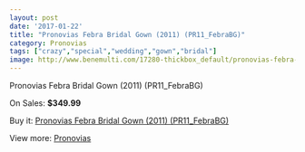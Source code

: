 ```yaml
---
layout: post
date: '2017-01-22'
title: "Pronovias Febra Bridal Gown (2011) (PR11_FebraBG)"
category: Pronovias
tags: ["crazy","special","wedding","gown","bridal"]
image: http://www.benemulti.com/17280-thickbox_default/pronovias-febra-bridal-gown-2011-pr11febrabg.jpg
---
```

Pronovias Febra Bridal Gown (2011) (PR11_FebraBG)

On Sales: **$349.99**
<a href="https://www.benemulti.com/en/pronovias/6589-pronovias-febra-bridal-gown-2011-pr11febrabg.html"><amp-img layout="responsive" width="600" height="600" src="//www.benemulti.com/17280-thickbox_default/pronovias-febra-bridal-gown-2011-pr11febrabg.jpg" alt="Pronovias Febra Bridal Gown (2011) (PR11_FebraBG) 0" /></a>
<a href="https://www.benemulti.com/en/pronovias/6589-pronovias-febra-bridal-gown-2011-pr11febrabg.html"><amp-img layout="responsive" width="600" height="600" src="//www.benemulti.com/17282-thickbox_default/pronovias-febra-bridal-gown-2011-pr11febrabg.jpg" alt="Pronovias Febra Bridal Gown (2011) (PR11_FebraBG) 1" /></a>
<a href="https://www.benemulti.com/en/pronovias/6589-pronovias-febra-bridal-gown-2011-pr11febrabg.html"><amp-img layout="responsive" width="600" height="600" src="//www.benemulti.com/17281-thickbox_default/pronovias-febra-bridal-gown-2011-pr11febrabg.jpg" alt="Pronovias Febra Bridal Gown (2011) (PR11_FebraBG) 2" /></a>

Buy it: [Pronovias Febra Bridal Gown (2011) (PR11_FebraBG)](https://www.benemulti.com/en/pronovias/6589-pronovias-febra-bridal-gown-2011-pr11febrabg.html "Pronovias Febra Bridal Gown (2011) (PR11_FebraBG)")

View more: [Pronovias](https://www.benemulti.com/en/55-pronovias "Pronovias")